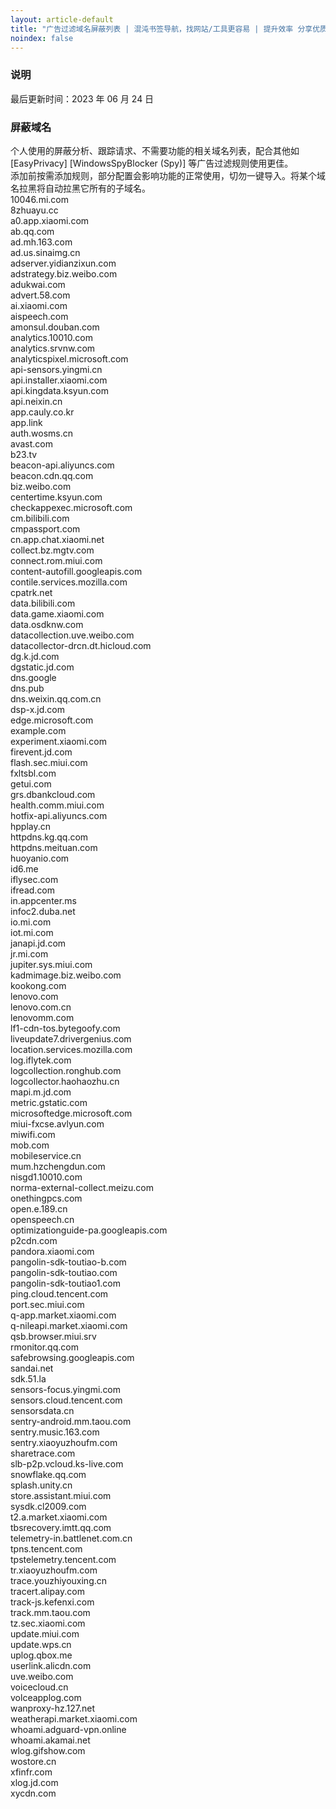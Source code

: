 ```yaml
---
layout: article-default
title: "广告过滤域名屏蔽列表 | 混沌书签导航，找网站/工具更容易 | 提升效率 分享优质信息 资源收藏"
noindex: false
---
```


<article>
    <h3>说明</h3>
        最后更新时间：2023 年 06 月 24 日
    <h3>屏蔽域名</h3>
        个人使用的屏蔽分析、跟踪请求、不需要功能的相关域名列表，配合其他如 [EasyPrivacy] [WindowsSpyBlocker (Spy)] 等广告过滤规则使用更佳。
        <br>添加前按需添加规则，部分配置会影响功能的正常使用，切勿一键导入。将某个域名拉黑将自动拉黑它所有的子域名。
        <br>10046.mi.com
        <br>8zhuayu.cc
        <br>a0.app.xiaomi.com
        <br>ab.qq.com
        <br>ad.mh.163.com
        <br>ad.us.sinaimg.cn
        <br>adserver.yidianzixun.com
        <br>adstrategy.biz.weibo.com
        <br>adukwai.com
        <br>advert.58.com
        <br>ai.xiaomi.com
        <br>aispeech.com
        <br>amonsul.douban.com
        <br>analytics.10010.com
        <br>analytics.srvnw.com
        <br>analyticspixel.microsoft.com
        <br>api-sensors.yingmi.cn
        <br>api.installer.xiaomi.com
        <br>api.kingdata.ksyun.com
        <br>api.neixin.cn
        <br>app.cauly.co.kr
        <br>app.link
        <br>auth.wosms.cn
        <br>avast.com
        <br>b23.tv
        <br>beacon-api.aliyuncs.com
        <br>beacon.cdn.qq.com
        <br>biz.weibo.com
        <br>centertime.ksyun.com
        <br>checkappexec.microsoft.com
        <br>cm.bilibili.com
        <br>cmpassport.com
        <br>cn.app.chat.xiaomi.net
        <br>collect.bz.mgtv.com
        <br>connect.rom.miui.com
        <br>content-autofill.googleapis.com
        <br>contile.services.mozilla.com
        <br>cpatrk.net
        <br>data.bilibili.com
        <br>data.game.xiaomi.com
        <br>data.osdknw.com
        <br>datacollection.uve.weibo.com
        <br>datacollector-drcn.dt.hicloud.com
        <br>dg.k.jd.com
        <br>dgstatic.jd.com
        <br>dns.google
        <br>dns.pub
        <br>dns.weixin.qq.com.cn
        <br>dsp-x.jd.com
        <br>edge.microsoft.com
        <br>example.com
        <br>experiment.xiaomi.com
        <br>firevent.jd.com
        <br>flash.sec.miui.com
        <br>fxltsbl.com
        <br>getui.com
        <br>grs.dbankcloud.com
        <br>health.comm.miui.com
        <br>hotfix-api.aliyuncs.com
        <br>hpplay.cn
        <br>httpdns.kg.qq.com
        <br>httpdns.meituan.com
        <br>huoyanio.com
        <br>id6.me
        <br>iflysec.com
        <br>ifread.com
        <br>in.appcenter.ms
        <br>infoc2.duba.net
        <br>io.mi.com
        <br>iot.mi.com
        <br>janapi.jd.com
        <br>jr.mi.com
        <br>jupiter.sys.miui.com
        <br>kadmimage.biz.weibo.com
        <br>kookong.com
        <br>lenovo.com
        <br>lenovo.com.cn
        <br>lenovomm.com
        <br>lf1-cdn-tos.bytegoofy.com
        <br>liveupdate7.drivergenius.com
        <br>location.services.mozilla.com
        <br>log.iflytek.com
        <br>logcollection.ronghub.com
        <br>logcollector.haohaozhu.cn
        <br>mapi.m.jd.com
        <br>metric.gstatic.com
        <br>microsoftedge.microsoft.com
        <br>miui-fxcse.avlyun.com
        <br>miwifi.com
        <br>mob.com
        <br>mobileservice.cn
        <br>mum.hzchengdun.com
        <br>nisgd1.10010.com
        <br>norma-external-collect.meizu.com
        <br>onethingpcs.com
        <br>open.e.189.cn
        <br>openspeech.cn
        <br>optimizationguide-pa.googleapis.com
        <br>p2cdn.com
        <br>pandora.xiaomi.com
        <br>pangolin-sdk-toutiao-b.com
        <br>pangolin-sdk-toutiao.com
        <br>pangolin-sdk-toutiao1.com
        <br>ping.cloud.tencent.com
        <br>port.sec.miui.com
        <br>q-app.market.xiaomi.com
        <br>q-nileapi.market.xiaomi.com
        <br>qsb.browser.miui.srv
        <br>rmonitor.qq.com
        <br>safebrowsing.googleapis.com
        <br>sandai.net
        <br>sdk.51.la
        <br>sensors-focus.yingmi.com
        <br>sensors.cloud.tencent.com
        <br>sensorsdata.cn
        <br>sentry-android.mm.taou.com
        <br>sentry.music.163.com
        <br>sentry.xiaoyuzhoufm.com
        <br>sharetrace.com
        <br>slb-p2p.vcloud.ks-live.com
        <br>snowflake.qq.com
        <br>splash.unity.cn
        <br>store.assistant.miui.com
        <br>sysdk.cl2009.com
        <br>t2.a.market.xiaomi.com
        <br>tbsrecovery.imtt.qq.com
        <br>telemetry-in.battlenet.com.cn
        <br>tpns.tencent.com
        <br>tpstelemetry.tencent.com
        <br>tr.xiaoyuzhoufm.com
        <br>trace.youzhiyouxing.cn
        <br>tracert.alipay.com
        <br>track-js.kefenxi.com
        <br>track.mm.taou.com
        <br>tz.sec.xiaomi.com
        <br>update.miui.com
        <br>update.wps.cn
        <br>uplog.qbox.me
        <br>userlink.alicdn.com
        <br>uve.weibo.com
        <br>voicecloud.cn
        <br>volceapplog.com
        <br>wanproxy-hz.127.net
        <br>weatherapi.market.xiaomi.com
        <br>whoami.adguard-vpn.online
        <br>whoami.akamai.net
        <br>wlog.gifshow.com
        <br>wostore.cn
        <br>xfinfr.com
        <br>xlog.jd.com
        <br>xycdn.com
</article>
